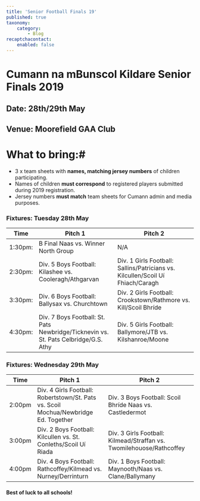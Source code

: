 ```yaml
---
title: 'Senior Football Finals 19'
published: true
taxonomy:
    category:
        - Blog
recaptchacontact:
    enabled: false
---
```


# Cumann na mBunscol Kildare Senior Finals 2019 #

## Date: 28th/29th May

## Venue: Moorefield GAA Club

# What to bring:#
* 3 x team sheets with **names, matching jersey numbers** of children participating.
* Names of children **must correspond** to registered players submitted during 2019 registration.
* Jersey numbers **must match** team sheets for Cumann admin and media purposes.

### Fixtures: Tuesday 28th May
Time | Pitch 1 | Pitch 2 
--- | --- | ---
1:30pm: | B Final Naas vs. Winner North Group | N/A 
2:30pm: | Div. 5 Boys Football: Kilashee vs. Cooleragh/Athgarvan | Div. 1 Girls Football: Sallins/Patricians vs. Kilcullen/Scoil Uí Fhiach/Caragh
3:30pm: | Div. 6 Boys Football: Ballysax vs. Churchtown | Div. 2 Girls Football: Crookstown/Rathmore vs. Kill/Scoil Bhríde 
4:30pm: | Div. 7 Boys Football: St. Pats Newbridge/Ticknevin vs. St. Pats Celbridge/G.S. Athy | Div. 5 Girls Football: Ballymore/JTB vs. Kilshanroe/Moone

### Fixtures: Wednesday 29th May
Time | Pitch 1 | Pitch 2 
--- | --- | ---
2:00pm | Div. 4 Girls Football: Robertstown/St. Pats vs. Scoil Mochua/Newbridge Ed. Together | Div. 3 Boys Football: Scoil Bhríde Naas vs. Castledermot
3:00pm | Div. 2 Boys Football: Kilcullen vs. St. Conleths/Scoil Uí Riada | Div. 3 Girls Football: Kilmead/Straffan vs. Twomilehouose/Rathcoffey 
4:00pm | Div. 4 Boys Football: Rathcoffey/Kilmead vs. Nurney/Derrinturn | Div. 1 Boys Football: Maynooth/Naas vs. Clane/Ballymany



#### Best of luck to all schools!